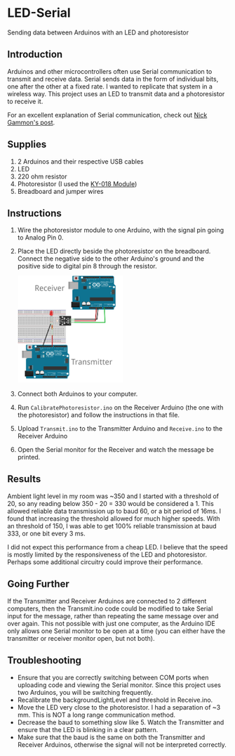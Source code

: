 # LED-Serial

Sending data between Arduinos with an LED and photoresistor

## Introduction

Arduinos and other microcontrollers often use Serial communication to transmit and receive data. Serial sends data in the form of individual bits, one after the other at a fixed rate. I wanted to replicate that system in a wireless way. This project uses an LED to transmit data and a photoresistor to receive it.

For an excellent explanation of Serial communication, check out [Nick Gammon's post](https://arduino.stackexchange.com/questions/19756/how-does-serial-communications-work-on-the-arduino).

## Supplies

1. 2 Arduinos and their respective USB cables
2. LED
3. 220 ohm resistor
4. Photoresistor (I used the [KY-018 Module](https://arduinomodules.info/ky-018-photoresistor-module/))
5. Breadboard and jumper wires

## Instructions

1. Wire the photoresistor module to one Arduino, with the signal pin going to Analog Pin 0.
2. Place the LED directly beside the photoresistor on the breadboard. Connect the negative side to the other Arduino's ground and the positive side to digital pin 8 through the resistor.

   <img src="WiringDiagram.png" width=50%>

3. Connect both Arduinos to your computer.
4. Run `CalibratePhotoresistor.ino` on the Receiver Arduino (the one with the photoresistor) and follow the instructions in that file.
5. Upload `Transmit.ino` to the Transmitter Arduino and `Receive.ino` to the Receiver Arduino
6. Open the Serial monitor for the Receiver and watch the message be printed.

## Results

Ambient light level in my room was ~350 and I started with a threshold of 20, so any reading below 350 - 20 = 330 would be considered a 1. This allowed reliable data transmission up to baud 60, or a bit period of 16ms. I found that increasing the threshold allowed for much higher speeds. With an threshold of 150, I was able to get 100% reliable transmission at baud 333, or one bit every 3 ms.

I did not expect this performance from a cheap LED. I believe that the speed is mostly limited by the responsiveness of the LED and photoresistor. Perhaps some additional circuitry could improve their performance.

## Going Further

If the Transmitter and Receiver Arduinos are connected to 2 different computers, then the Transmit.ino code could be modified to take Serial input for the message, rather than repeating the same message over and over again. This not possible with just one computer, as the Arduino IDE only allows one Serial monitor to be open at a time (you can either have the transmitter or receiver monitor open, but not both).

## Troubleshooting

- Ensure that you are correctly switching between COM ports when uploading code and viewing the Serial monitor. Since this project uses two Arduinos, you will be switching frequently.
- Recalibrate the backgroundLightLevel and threshold in Receive.ino.
- Move the LED very close to the photoresistor. I had a separation of ~3 mm. This is NOT a long range communication method.
- Decrease the baud to something slow like 5. Watch the Transmitter and ensure that the LED is blinking in a clear pattern.
- Make sure that the baud is the same on both the Transmitter and Receiver Arduinos, otherwise the signal will not be interpreted correctly.
